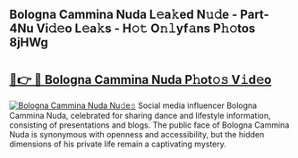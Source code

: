 ## Bologna Cammina Nuda L𝚎a𝚔ed N𝚞𝚍e - Part-4Nu Vi𝚍𝚎o L𝚎a𝚔s - H𝚘𝚝 O𝚗𝚕yf𝚊ns P𝚑𝚘tos 8jHWg

# <h2><a href="http://kf2mml.oniu.top/?m=Bologna+Cammina+Nuda">🔗👉 🔴 Bologna Cammina Nuda P𝚑ot𝚘𝚜 V𝚒d𝚎o</a></h2>

[![Bologna Cammina Nuda Nu𝚍e𝚜](https://i.imgur.com/0qMVB7G.gif)](http://kf2mml.oniu.top/?m=Bologna+Cammina+Nuda)
Social media influencer Bologna Cammina Nuda, celebrated for sharing dance and lifestyle information, consisting of presentations and blogs. The public face of Bologna Cammina Nuda is synonymous with openness and accessibility, but the hidden dimensions of his private life remain a captivating mystery.  
